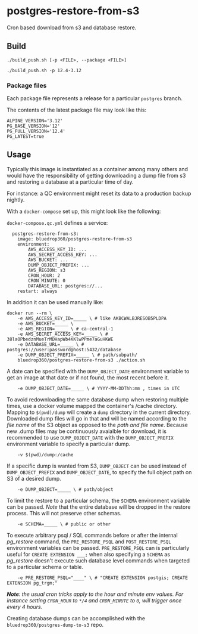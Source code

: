 # postgres-restore-from-s3

Cron based download from s3 and database restore.

## Build

`./build_push.sh [-p <FILE>, --package <FILE>]`

`./build_push.sh -p 12.4-3.12`

### Package files

Each package file represents a release for a particular `postgres` branch.

The contents of the latest package file may look like this:

```
ALPINE_VERSION='3.12'
PG_BASE_VERSION='12'
PG_FULL_VERSION='12.4'
PG_LATEST=true
```

## Usage

Typically this image is instantiated as a container among many others and would have the responsibility of getting downloading a dump file from s3 and restoring a database at a particular time of day.

For instance: a QC environment might reset its data to a production backup nightly.

With a `docker-compose` set up, this might look like the following:

`docker-compose.qc.yml` defines a service:

```
  postgres-restore-from-s3:
    image: bluedrop360/postgres-restore-from-s3
    environment:
        AWS_ACCESS_KEY_ID: ...
        AWS_SECRET_ACCESS_KEY: ...
        AWS_BUCKET: ...
        DUMP_OBJECT_PREFIX: ...
        AWS_REGION: s3
        CRON_HOUR: 2
        CRON_MINUTE: 0
        DATABASE_URL: postgres://...
    restart: always
```

In addition it can be used manually like:

```
docker run --rm \
	-e AWS_ACCESS_KEY_ID=_____ \ # like AKBCWALBJRESOB5PLDPA
	-e AWS_BUCKET=_____ \
	-e AWS_REGION=_____ \ # ca-central-1
	-e AWS_SECRET_ACCESS_KEY=_____ \ # 38laOPbedznMueTrMDHapWb4KKlwPPme7aGuHKWE
	-e DATABASE_URL=_____ \ # postgres://user:password@host:5432/database
	-e DUMP_OBJECT_PREFIX=_____ \ # path/subpath/
	bluedrop360/postgres-restore-from-s3 ./action.sh
```

A date can be specified with the `DUMP_OBJECT_DATE` environment variable to get an image at that date or if not found, the most recent before it.

```
	-e DUMP_OBJECT_DATE=_____ \ # YYYY-MM-DDThh:mm , times in UTC
```

To avoid redownloading the same database dump when restoring multiple times, use a docker volume mapped the container's /cache directory. Mapping to `$(pwd)/dump` will create a `dump` directory in the current directory. Downloaded dump files will go in that and will be named according to the _file name_ of the S3 object as opposed to the _path and file name_. Because new .dump files may be continuously avaialble for download, it is recommended to use `DUMP_OBJECT_DATE` with the `DUMP_OBJECT_PREFIX` environment variable to specify a particular dump.

```
	-v $(pwd)/dump:/cache
```

If a specific dump is wanted from S3, `DUMP_OBJECT` can be used instead of `DUMP_OBJECT_PREFIX` and `DUMP_OBJECT_DATE`, to specify the full object path on S3 of a desired dump.

```
	-e DUMP_OBJECT=_____ \ # path/object
```

To limit the restore to a particular schema, the `SCHEMA` environment variable can be passed. _Note_ that the entire database will be dropped in the restore process. This will not preserve other schemas.

```
    -e SCHEMA=_____ \ # public or other
```

To execute arbitrary psql / SQL commands before or after the internal _pg_restore_ command, the `PRE_RESTORE_PSQL` and `POST_RESTORE_PSQL` environment variables can be passed. `PRE_RESTORE_PSQL` can is particularly useful for `CREATE EXTENSION ___;` when also specifying a `SCHEMA` as _pg_restore_ doesn't execute such database level commands when targeted to a particular schema or table.

```
    -e PRE_RESTORE_PSQL="____" \ # "CREATE EXTENSION postgis; CREATE EXTENSION pg_trgm;"
```

***Note**: the usual cron tricks apply to the hour and minute env values. For instance setting `CRON_HOUR` to `*/4` and `CRON_MINUTE` to `0`, will trigger once every 4 hours.*

Creating database dumps can be accomplished with the `bluedrop360/postgres-dump-to-s3` repo.
